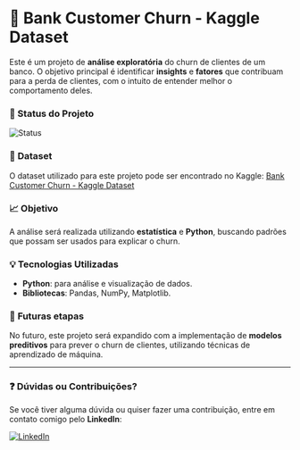 # :bank: **Bank Customer Churn - Kaggle Dataset**

Este é um projeto de **análise exploratória** do churn de clientes de um banco. O objetivo principal é identificar **insights** e **fatores** que contribuam para a perda de clientes, com o intuito de entender melhor o comportamento deles.

### 🚀 Status do Projeto  
![Status](https://img.shields.io/badge/Status-Em%20Andamento-yellow)

### :book: **Dataset**
O dataset utilizado para este projeto pode ser encontrado no Kaggle:
[Bank Customer Churn - Kaggle Dataset](https://www.kaggle.com/datasets/radheshyamkollipara/bank-customer-churn)

### :chart_with_upwards_trend: **Objetivo**
A análise será realizada utilizando **estatística** e **Python**, buscando padrões que possam ser usados para explicar o churn.

### :bulb: **Tecnologias Utilizadas**
- **Python**: para análise e visualização de dados.
- **Bibliotecas**: Pandas, NumPy, Matplotlib.

### :thought_balloon: **Futuras etapas**
No futuro, este projeto será expandido com a implementação de **modelos preditivos** para prever o churn de clientes, utilizando técnicas de aprendizado de máquina.

---

### :question: **Dúvidas ou Contribuições?**
Se você tiver alguma dúvida ou quiser fazer uma contribuição, entre em contato comigo pelo **LinkedIn**:
  
[![LinkedIn](https://img.shields.io/badge/LinkedIn-0A66C2?style=flat&logo=linkedin&logoColor=white)](https://www.linkedin.com/in/lucas-a-sanches/)
